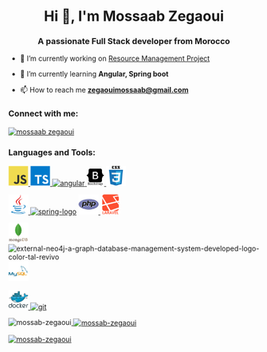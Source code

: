 <h1 align="center">Hi 👋, I'm Mossaab Zegaoui</h1>
<h3 align="center">A passionate Full Stack developer from Morocco</h3>

- 🔭 I’m currently working on [Resource Management Project](https://github.com/mossab-zegaoui/Ressource-Management-back-end.git)
- 🌱 I’m currently learning **Angular, Spring boot**

- 📫 How to reach me **zegaouimossaab@gmail.com**

<h3 align="left">Connect with me:</h3>
<p align="left">
<a href="https://www.linkedin.com/in/mossaab-zegaoui/" target="_blank"><img align="center" src="https://raw.githubusercontent.com/rahuldkjain/github-profile-readme-generator/master/src/images/icons/Social/linked-in-alt.svg" alt="mossaab zegaoui" height="30" width="40" /></a>
</p>

<h3 align="left">Languages and Tools:</h3>
<p align="left"><a href="https://developer.mozilla.org/en-US/docs/Web/JavaScript" target="_blank" rel="noreferrer"> <img src="https://raw.githubusercontent.com/devicons/devicon/master/icons/javascript/javascript-original.svg" alt="javascript" width="40" height="40"/> </a> <a href="https://www.typescriptlang.org/" target="_blank" rel="noreferrer"> <img src="https://raw.githubusercontent.com/devicons/devicon/master/icons/typescript/typescript-original.svg" alt="typescript" width="40" height="40"/> </a><a href="https://angular.io" target="_blank" rel="noreferrer"> <img src="https://angular.io/assets/images/logos/angular/angular.svg" alt="angular" width="40" height="40"/> </a>
    <a href="https://getbootstrap.com" target="_blank" rel="noreferrer"> <img src="https://raw.githubusercontent.com/devicons/devicon/master/icons/bootstrap/bootstrap-plain-wordmark.svg" alt="bootstrap" width="35" height="35"/> </a> <a href="https://www.w3schools.com/css/" target="_blank" rel="noreferrer"> <img src="https://raw.githubusercontent.com/devicons/devicon/master/icons/css3/css3-original-wordmark.svg" alt="css3" width="40" height="40"/> </a> 

<a href="https://www.java.com" target="_blank" rel="noreferrer"> <img src="https://raw.githubusercontent.com/devicons/devicon/master/icons/java/java-original.svg" alt="java" width="40" height="40"/> </a>
<a href="https://spring.io/" target="_blank" rel="noreferrer"> <img width="40" height="40" src="https://img.icons8.com/color/48/spring-logo.png" alt="spring-logo"/></a>
  <a href="https://www.php.net" target="_blank" rel="noreferrer"> <img src="https://raw.githubusercontent.com/devicons/devicon/master/icons/php/php-original.svg" alt="php" width="40" height="40"/> </a>
  <a href="https://laravel.com/" target="_blank" rel="noreferrer"> <img src="https://raw.githubusercontent.com/devicons/devicon/master/icons/laravel/laravel-plain-wordmark.svg" alt="laravel" width="40" height="40"/> </a>

<a href="https://www.mongodb.com/" target="_blank" rel="noreferrer"> <img src="https://raw.githubusercontent.com/devicons/devicon/master/icons/mongodb/mongodb-original-wordmark.svg" alt="mongodb" width="40" height="40"/> </a> 
<img width="40" height="40" src="https://img.icons8.com/external-tal-revivo-color-tal-revivo/48/external-neo4j-a-graph-database-management-system-developed-logo-color-tal-revivo.png" alt="external-neo4j-a-graph-database-management-system-developed-logo-color-tal-revivo"/>
<a href="https://www.mysql.com/" target="_blank" rel="noreferrer"> <img src="https://raw.githubusercontent.com/devicons/devicon/master/icons/mysql/mysql-original-wordmark.svg" alt="mysql" width="40" height="40"/> </a>   </p>

<a href="https://www.docker.com/" target="_blank" rel="noreferrer"> <img src="https://raw.githubusercontent.com/devicons/devicon/master/icons/docker/docker-original-wordmark.svg" alt="docker" width="40" height="40"/> </a> <a href="https://git-scm.com/" target="_blank" rel="noreferrer"> <img src="https://www.vectorlogo.zone/logos/git-scm/git-scm-icon.svg" alt="git" width="40" height="40"/> </a> <a href="https://www.w3.org/html/" target="_blank" rel="noreferrer"> 

<p><img align="left" src="https://github-readme-stats.vercel.app/api/top-langs?username=mossab-zegaoui&show_icons=true&locale=en&layout=compact" alt="mossab-zegaoui" /></p>

<p>&nbsp;<img align="center" src="https://github-readme-stats.vercel.app/api?username=mossab-zegaoui&show_icons=true&locale=en" alt="mossab-zegaoui" /></p>

<p><img align="center" src="https://github-readme-streak-stats.herokuapp.com/?user=mossab-zegaoui&" alt="mossab-zegaoui" /></p>
